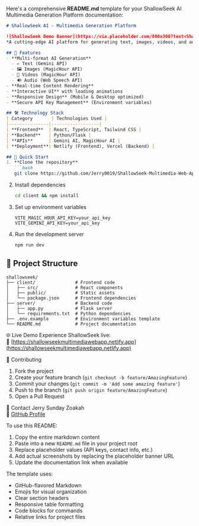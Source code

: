 Here's a comprehensive **README.md** template for your ShallowSeek AI Multimedia Generation Platform documentation:

```markdown
# ShallowSeek AI - Multimedia Generation Platform

![ShallowSeek Demo Banner](https://via.placeholder.com/800x300?text=ShallowSeek+AI+Demo)  
*A cutting-edge AI platform for generating text, images, videos, and audio content*

## 🌟 Features
- **Multi-format AI Generation**
  - ✍️ Text (Gemini API)
  - 🖼️ Images (MagicHour API)
  - 🎥 Videos (MagicHour API)
  - 🔊 Audio (Web Speech API)
- **Real-time Content Rendering**
- **Interactive UI** with loading animations
- **Responsive Design** (Mobile & Desktop optimized)
- **Secure API Key Management** (Environment variables)

## 🛠️ Technology Stack
| Category       | Technologies Used |
|---------------|------------------|
| **Frontend**  | React, TypeScript, Tailwind CSS |
| **Backend**   | Python/Flask |
| **APIs**      | Gemini AI, MagicHour AI |
| **Deployment**| Netlify (Frontend), Vercel (Backend) |

## 🚀 Quick Start
1. **Clone the repository**
   ```bash
   git clone https://github.com/Jerry0019/ShallowSeek-Multimedia-Web-App.git
   ```
2. Install dependencies
   ```bash
   cd client && npm install
   ```
3. Set up environment variables
   ```
   VITE_MAGIC_HOUR_API_KEY=your_api_key
   VITE_GEMINI_API_KEY=your_api_key
   ```
4. Run the development server
   ```bash
   npm run dev
   ```

## 📂 Project Structure
```
shallowseek/
├── client/               # Frontend code
│   ├── src/              # React components
│   ├── public/           # Static assets
│   └── package.json      # Frontend dependencies
├── server/               # Backend code
│   ├── app.py            # Flask server
│   └── requirements.txt  # Python dependencies
├── .env.example          # Environment variables template
└── README.md             # Project documentation
```

 🌐 Live Demo
Experience ShallowSeek live:  
🔗 [https://shallowseekmultimediawebapp.netlify.app](https://shallowseekmultimediawebapp.netlify.app)



 🤝 Contributing
1. Fork the project
2. Create your feature branch (`git checkout -b feature/AmazingFeature`)
3. Commit your changes (`git commit -m 'Add some amazing feature'`)
4. Push to the branch (`git push origin feature/AmazingFeature`)
5. Open a Pull Request

 📧 Contact
Jerry Sunday Zoakah  
🔗 [GitHub Profile](https://github.com/Jerry0019)



To use this README:
1. Copy the entire markdown content
2. Paste into a new `README.md` file in your project root
3. Replace placeholder values (API keys, contact info, etc.)
4. Add actual screenshots by replacing the placeholder banner URL
5. Update the documentation link when available

The template uses:
- GitHub-flavored Markdown
- Emojis for visual organization
- Clear section headers
- Responsive table formatting
- Code blocks for commands
- Relative links for project files
